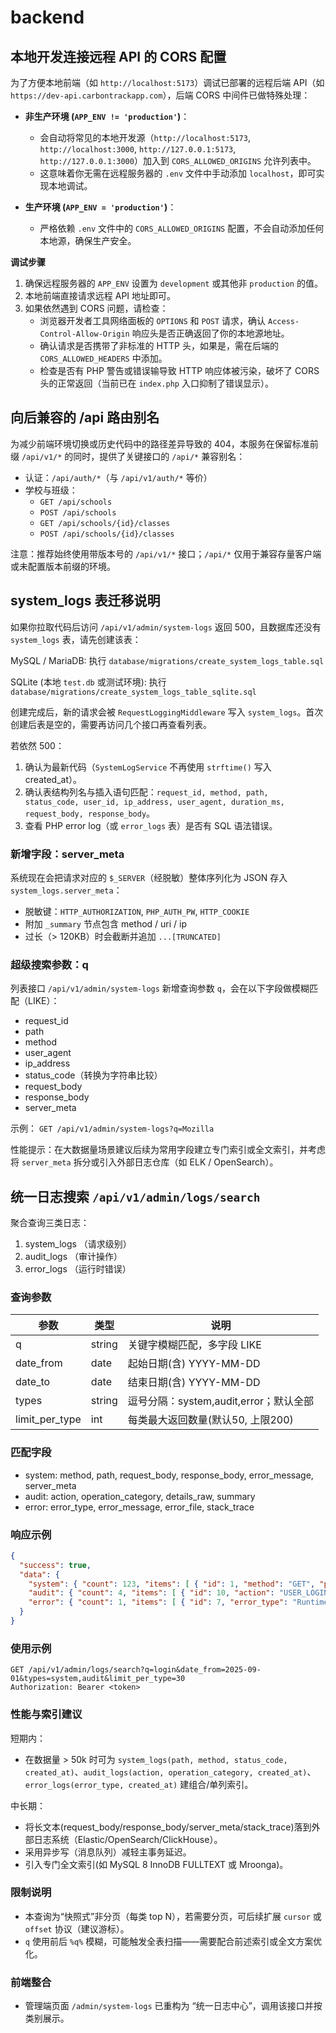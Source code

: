 # backend

## 本地开发连接远程 API 的 CORS 配置

为了方便本地前端（如 `http://localhost:5173`）调试已部署的远程后端 API（如 `https://dev-api.carbontrackapp.com`），后端 CORS 中间件已做特殊处理：

- **非生产环境 (`APP_ENV != 'production'`)**：
  - 会自动将常见的本地开发源（`http://localhost:5173`, `http://localhost:3000`, `http://127.0.0.1:5173`, `http://127.0.0.1:3000`）加入到 `CORS_ALLOWED_ORIGINS` 允许列表中。
  - 这意味着你无需在远程服务器的 `.env` 文件中手动添加 `localhost`，即可实现本地调试。

- **生产环境 (`APP_ENV = 'production'`)**：
  - 严格依赖 `.env` 文件中的 `CORS_ALLOWED_ORIGINS` 配置，不会自动添加任何本地源，确保生产安全。

**调试步骤**

1.  确保远程服务器的 `APP_ENV` 设置为 `development` 或其他非 `production` 的值。
2.  本地前端直接请求远程 API 地址即可。
3.  如果依然遇到 CORS 问题，请检查：
    - 浏览器开发者工具网络面板的 `OPTIONS` 和 `POST` 请求，确认 `Access-Control-Allow-Origin` 响应头是否正确返回了你的本地源地址。
    - 确认请求是否携带了非标准的 HTTP 头，如果是，需在后端的 `CORS_ALLOWED_HEADERS` 中添加。
    - 检查是否有 PHP 警告或错误输导致 HTTP 响应体被污染，破坏了 CORS 头的正常返回（当前已在 `index.php` 入口抑制了错误显示）。

## 向后兼容的 /api 路由别名

为减少前端环境切换或历史代码中的路径差异导致的 404，本服务在保留标准前缀 `/api/v1/*` 的同时，提供了关键接口的 `/api/*` 兼容别名：

- 认证：`/api/auth/*`（与 `/api/v1/auth/*` 等价）
- 学校与班级：
  - `GET /api/schools`
  - `POST /api/schools`
  - `GET /api/schools/{id}/classes`
  - `POST /api/schools/{id}/classes`

注意：推荐始终使用带版本号的 `/api/v1/*` 接口；`/api/*` 仅用于兼容存量客户端或未配置版本前缀的环境。

## system_logs 表迁移说明

如果你拉取代码后访问 `/api/v1/admin/system-logs` 返回 500，且数据库还没有 `system_logs` 表，请先创建该表：

MySQL / MariaDB:
  执行 `database/migrations/create_system_logs_table.sql`

SQLite (本地 `test.db` 或测试环境):
  执行 `database/migrations/create_system_logs_table_sqlite.sql`

创建完成后，新的请求会被 `RequestLoggingMiddleware` 写入 `system_logs`。首次创建后表是空的，需要再访问几个接口再查看列表。

若依然 500：
1. 确认为最新代码（`SystemLogService` 不再使用 `strftime()` 写入 created_at）。
2. 确认表结构列名与插入语句匹配：`request_id, method, path, status_code, user_id, ip_address, user_agent, duration_ms, request_body, response_body`。
3. 查看 PHP error log（或 `error_logs` 表）是否有 SQL 语法错误。

### 新增字段：server_meta
系统现在会把请求对应的 `$_SERVER`（经脱敏）整体序列化为 JSON 存入 `system_logs.server_meta`：
- 脱敏键：`HTTP_AUTHORIZATION`, `PHP_AUTH_PW`, `HTTP_COOKIE`
- 附加 `_summary` 节点包含 method / uri / ip
- 过长（> 120KB）时会截断并追加 `...[TRUNCATED]`

### 超级搜索参数：q
列表接口 `/api/v1/admin/system-logs` 新增查询参数 `q`，会在以下字段做模糊匹配（LIKE）：
- request_id
- path
- method
- user_agent
- ip_address
- status_code（转换为字符串比较）
- request_body
- response_body
- server_meta

示例：
`GET /api/v1/admin/system-logs?q=Mozilla`

性能提示：在大数据量场景建议后续为常用字段建立专门索引或全文索引，并考虑将 `server_meta` 拆分或引入外部日志仓库（如 ELK / OpenSearch）。

## 统一日志搜索 `/api/v1/admin/logs/search`

聚合查询三类日志：
1. system_logs （请求级别）
2. audit_logs （审计操作）
3. error_logs （运行时错误）

### 查询参数
| 参数 | 类型 | 说明 |
| ---- | ---- | ---- |
| q | string | 关键字模糊匹配，多字段 LIKE |
| date_from | date | 起始日期(含) YYYY-MM-DD |
| date_to | date | 结束日期(含) YYYY-MM-DD |
| types | string | 逗号分隔：system,audit,error；默认全部 |
| limit_per_type | int | 每类最大返回数量(默认50, 上限200) |

### 匹配字段
- system: method, path, request_body, response_body, error_message, server_meta
- audit: action, operation_category, details_raw, summary
- error: error_type, error_message, error_file, stack_trace

### 响应示例
```json
{
  "success": true,
  "data": {
    "system": { "count": 123, "items": [ { "id": 1, "method": "GET", "path": "/api/v1/users/me", "status_code": 200, "user_id": 5, "duration_ms": 34, "request_id": "uuid", "created_at": "2025-09-09T10:00:00Z" } ] },
    "audit": { "count": 4, "items": [ { "id": 10, "action": "USER_LOGIN", "operation_category": "auth", "actor_type": "user", "status": "success", "user_id": 5, "ip_address": "127.0.0.1", "created_at": "2025-09-09T10:00:00Z" } ] },
    "error": { "count": 1, "items": [ { "id": 7, "error_type": "RuntimeException", "error_message": "Something failed", "error_file": "/var/www/app/File.php", "error_line": 42, "error_time": "2025-09-09T10:00:00Z" } ] }
  }
}
```

### 使用示例
```
GET /api/v1/admin/logs/search?q=login&date_from=2025-09-01&types=system,audit&limit_per_type=30
Authorization: Bearer <token>
```

### 性能与索引建议
短期内：
- 在数据量 > 50k 时可为 `system_logs(path, method, status_code, created_at)`、`audit_logs(action, operation_category, created_at)`、`error_logs(error_type, created_at)` 建组合/单列索引。

中长期：
- 将长文本(request_body/response_body/server_meta/stack_trace)落到外部日志系统（Elastic/OpenSearch/ClickHouse）。
- 采用异步写（消息队列）减轻主事务延迟。
- 引入专门全文索引(如 MySQL 8 InnoDB FULLTEXT 或 Mroonga)。

### 限制说明
- 本查询为“快照式”非分页（每类 top N），若需要分页，可后续扩展 `cursor` 或 `offset` 协议（建议游标）。
- `q` 使用前后 `%q%` 模糊，可能触发全表扫描——需要配合前述索引或全文方案优化。

### 前端整合
- 管理端页面 `/admin/system-logs` 已重构为 “统一日志中心”，调用该接口并按类别展示。

